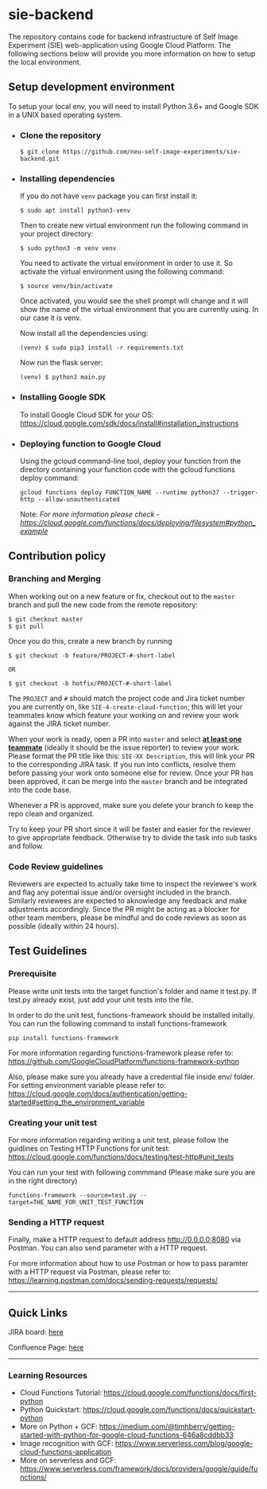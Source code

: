 # sie-backend

The repository contains code for backend infrastructure of Self Image Experiment (SIE) web-application using Google Cloud Platform. The following sections below will provide you more information on how to setup the local environment.  



## Setup development environment

To setup your local env, you will need to install Python 3.6+ and Google SDK in a UNIX based operating system.

* ### Clone the repository 

    ```
    $ git clone https://github.com/neu-self-image-experiments/sie-backend.git
    ```

* ### Installing dependencies
    If you do not have `venv` package you can first install it:
    ```
    $ sudo apt install python3-venv
    ```
    Then to create new virtual environment run the following command in your project directory:
    ```
    $ sudo python3 -m venv venv
    ```    
    You need to activate the virtual environment in order to use it. So activate the virtual environment using the following command:
    ```
    $ source venv/bin/activate
    ```
    Once activated, you would see the shell prompt will change and it will show the name of the virtual environment that you are currently using. In our case it is venv.

    Now install all the dependencies using:
    ```
    (venv) $ sudo pip3 install -r requirements.txt
    ```

    Now run the flask server:
    ```
    (venv) $ python3 main.py
    ```


* ### Installing Google SDK
    To install Google Cloud SDK for your OS: https://cloud.google.com/sdk/docs/install#installation_instructions

* ### Deploying function to Google Cloud
    Using the gcloud command-line tool, deploy your function from the directory containing your function code with the gcloud functions deploy command:
    ```
    gcloud functions deploy FUNCTION_NAME --runtime python37 --trigger-http --allow-unauthenticated
    ```

    Note: <i> For more information please check - https://cloud.google.com/functions/docs/deploying/filesystem#python_example </i>

## Contribution policy

### Branching and Merging

When working out on a new feature or fix, checkout out to the `master` branch and pull the new code from the remote repository:

```
$ git checkout master
$ git pull
```

Once you do this, create a new branch by running

```
$ git checkout -b feature/PROJECT-#-short-label

OR

$ git checkout -b hotfix/PROJECT-#-short-label
```

The `PROJECT` and `#` should match the project code and Jira ticket number you are currently on, like `SIE-4-create-cloud-function`; this will let your teammates know which feature your working on and review your work against the JIRA ticket number.

When your work is ready, open a PR into `master` and select __<u>at least one teammate</u>__ (ideally it should be the issue reporter) to review your work. Please format the PR title like this: `SIE-XX Description`, this will link your PR to the corresponding JIRA task. If you run into conflicts, resolve them before passing your work onto someone else for review. Once your PR has been approved, it can be merge into the `master` branch and be integrated into the code base.

Whenever a PR is approved, make sure you delete your branch to keep the repo clean and organized.

Try to keep your PR short since it will be faster and easier for the reviewer to give appropriate feedback. Otherwise try to divide the task into sub tasks and follow.


### Code Review guidelines

Reviewers are expected to actually take time to inspect the reviewee's work and flag any potential issue and/or oversight included in the branch. Similarly reviewees are expected to aknowledge any feedback and make adjustments accordingly. Since the PR might be acting as a blocker for other team members, please be mindful and do code reviews as soon as possible (ideally within 24 hours).

## Test Guidelines

### Prerequisite
Please write unit tests into the target function's folder and name it test.py. If test.py already exist, just add your unit tests into the file. 

In order to do the unit test, functions-framework should be installed initally. You can run the following command to install functions-framework
```
pip install functions-framework
```

For more information regarding functions-framework please refer to: https://github.com/GoogleCloudPlatform/functions-framework-python

Also, please make sure you already have a credential file inside env/ folder. For setting environment variable please refer to: https://cloud.google.com/docs/authentication/getting-started#setting_the_environment_variable

### Creating your unit test
For more information regarding writing a unit test, please follow the guidlines on Testing HTTP Functions for unit test: https://cloud.google.com/functions/docs/testing/test-http#unit_tests

You can run your test with following commmand (Please make sure you are in the right directory)
```
functions-framework --source=test.py --target=THE_NAME_FOR_UNIT_TEST_FUNCTION
```

### Sending a HTTP request
Finally, make a HTTP request to default address http://0.0.0.0:8080 via Postman. You can also send parameter with a HTTP request.

For more information about how to use Postman or how to pass paramter with a HTTP request via Postman, please refer to: https://learning.postman.com/docs/sending-requests/requests/

<hr>

## Quick Links

JIRA board: [here](https://cs6510.atlassian.net/secure/RapidBoard.jspa?rapidView=4&projectKey=SIE&selectedIssue=SIE-5)

Confluence Page: [here](https://cs6510.atlassian.net/wiki/spaces/SIE/pages/16941064/Project+Primer)

<hr>

### Learning Resources 

* Cloud Functions Tutorial: https://cloud.google.com/functions/docs/first-python
* Python Quickstart: https://cloud.google.com/functions/docs/quickstart-python
* More on Python + GCF: https://medium.com/@timhberry/getting-started-with-python-for-google-cloud-functions-646a8cddbb33
* Image recognition with GCF: https://www.serverless.com/blog/google-cloud-functions-application
* More on serverless and GCF: https://www.serverless.com/framework/docs/providers/google/guide/functions/